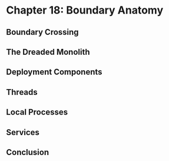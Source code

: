 # Chapter 18: Boundary Anatomy

## Boundary Crossing

## The Dreaded Monolith

## Deployment Components

## Threads

## Local Processes

## Services

## Conclusion
